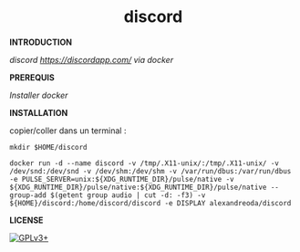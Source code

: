 # **<center>discord</center>**


**INTRODUCTION**

*discord https://discordapp.com/ via docker*

**PREREQUIS**

*Installer docker*


**INSTALLATION**

copier/coller dans un terminal :

    mkdir $HOME/discord

    docker run -d --name discord -v /tmp/.X11-unix/:/tmp/.X11-unix/ -v /dev/snd:/dev/snd -v /dev/shm:/dev/shm -v /var/run/dbus:/var/run/dbus -e PULSE_SERVER=unix:${XDG_RUNTIME_DIR}/pulse/native -v ${XDG_RUNTIME_DIR}/pulse/native:${XDG_RUNTIME_DIR}/pulse/native --group-add $(getent group audio | cut -d: -f3) -v ${HOME}/discord:/home/discord/discord -e DISPLAY alexandreoda/discord


**LICENSE**

[![GPLv3+](http://gplv3.fsf.org/gplv3-127x51.png)](https://github.com/oda-alexandre/discord/blob/master/LICENSE)
